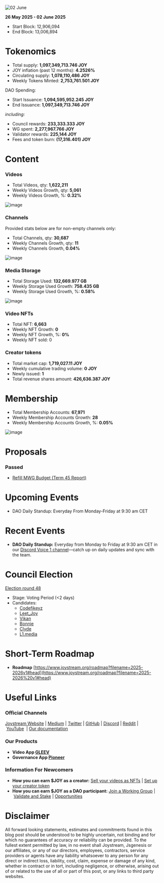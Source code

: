 ![02 June](https://github.com/user-attachments/assets/72479d05-6163-4bb3-8d9c-bb9ccccac427)

**26 May 2025 - 02 June 2025**

- Start Block: 12,906,094
- End Block: 13,006,894

# Tokenomics

- Total supply: **1,097,349,713.746 JOY**
- JOY inflation (past 12 months): **4.2526%**
- Circulating supply: **1,078,110,486 JOY**
- Weekly Tokens Minted: **2,753,761.501 JOY**

DAO Spending:

- Start Issuance: **1,094,595,952.245 JOY**
- End Issuance: **1,097,349,713.746 JOY**

*including:*

- Council rewards: **233,333.333 JOY**
- WG spent: **2,277,967.766 JOY**
- Validator rewards: **225,144 JOY**
- Fees and token burn: **(17,316.401) JOY**

# **Content**

### Videos

- Total Videos, qty: **1,622,211**
- Weekly Videos Growth, qty: **5,061**
- Weekly Videos Growth, %: **0.32%**

![image](https://github.com/user-attachments/assets/f17f9561-78f8-456e-b5ae-1b049cc5382d)

### Channels

Provided stats below are for non-empty channels only:

- Total Channels, qty: **30,687**
- Weekly Channels Growth, qty: **11**
- Weekly Channels Growth, **0.04%**

![image](https://github.com/user-attachments/assets/f432ebea-8ce8-4ff7-be18-7c272f90033b)

### Media Storage

- Total Storage Used: **132,669.977 GB**
- Weekly Storage Used Growth: **758.435 GB**
- Weekly Storage Used Growth, %: **0.58%**

![image](https://github.com/user-attachments/assets/fa6150f1-7d7b-44c9-a18e-d673c41d56cc)

### Video NFTs

- Total NFT: **6,663**
- Weekly NFT Growth: **0**
- Weekly NFT Growth, %: **0%**
- Weekly NFT sold: 0

### Creator tokens

- Total market cap: **1,719,027.11 JOY**
- Weekly cumulative trading volume: **0 JOY**
- Newly issued: **1**
- Total revenue shares amount: **426,636.387 JOY**

# **Membership**

- Total Membership Accounts: **67,971**
- Weekly Membership Accounts Growth: **28**
- Weekly Membership Accounts Growth, %: **0.05%**

![image](https://github.com/user-attachments/assets/04594ce0-2a73-4cf7-b856-f51139874101)

# Proposals

### Passed

- [Refill MWG Budget (Term 45 Report)](https://pioneerapp.xyz/#/proposals/preview/1137)

# **Upcoming Events**

- DAO Daily Standup: Everyday From Monday-Friday at 9:30 am CET

# **Recent Events**

- **DAO Daily Standup:** Everyday from Monday to Friday at 9:30 am CET in our [Discord Voice 1 channel](https://discord.gg/NaNzysB5YZ)—catch up on daily updates and sync with the team.

# **Council Election**

[Election round 48](https://pioneerapp.xyz/#/election)

- Stage: Voting Period (<2 days)
- Candidates:
    - [Codefikeyz](https://pioneerapp.xyz/#/election?candidate=0000007j)
    - [Leet_Joy](https://pioneerapp.xyz/#/election?candidate=0000007k)
    - [Vikan](https://pioneerapp.xyz/#/election?candidate=0000007f)
    - [Bonnie](https://pioneerapp.xyz/#/election?candidate=0000007g)
    - [Clyde](https://pioneerapp.xyz/#/election?candidate=0000007h)
    - [L1.media](https://pioneerapp.xyz/#/election?candidate=0000007i)

# **Short-Term Roadmap**

- **Roadmap** [https://www.joystream.org/roadmap?filename=2025-2026v1#head](https://www.joystream.org/roadmap?filename=2025-2026%20v1#head)

# **Useful Links**

### **Official Channels**

[Joystream Website](https://www.joystream.org/) | [Medium](https://blog.joystream.org/) | [Twitter](https://twitter.com/JoystreamDAO/) | [GitHub](https://github.com/Joystream) | [Discord](https://discord.com/invite/DE9UN3YpRP) | [Reddit](https://www.reddit.com/r/joystream_dao/) | [YouTube](https://www.youtube.com/@joystream8627)  | [Our documentation](https://handbook.joystream.org/)

### **Our Products**

- **Video App [GLEEV](https://gleev.xyz/)**
- **Governance App [Pioneer](https://pioneerapp.xyz/)**

### **Information For Newcomers**

- **How you can earn $JOY as a creator:** [Sell your videos as NFTs](https://www.joystream.org/ru/#video-nfts) | [Set up your creator token](https://www.joystream.org/ru/#creator-tokens)
- **How you can earn $JOY as a DAO participant:** [Join a Working Group](https://pioneerapp.xyz/#/working-groups/openings) | [Validate and Stake](https://handbook.joystream.org/system/nomination) | [Opportunities](https://discord.com/channels/811216481340751934/1119240044830527529)

# **Disclaimer**

All forward looking statements, estimates and commitments found in this blog post should be understood to be highly uncertain, not binding and for which no guarantees of accuracy or reliability can be provided. To the fullest extent permitted by law, in no event shall Joystream, Jsgenesis or our affiliates, or any of our directors, employees, contractors, service providers or agents have any liability whatsoever to any person for any direct or indirect loss, liability, cost, claim, expense or damage of any kind, whether in contract or in tort, including negligence, or otherwise, arising out of or related to the use of all or part of this post, or any links to third party websites.
